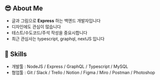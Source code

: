 
## :sunglasses: About Me
- 글과 그림으로 **Express** 하는 백앤드 개발자입니다
- 디자인에도 관심이 많습니다
- 테스트/수도코드/주석 작성을 중요시합니다
- 최근 관심사는 typescript, graphql, nextJS 입니다

## :wrench: Skills
- 개발툴 : NodeJS / Express / GraphQL / Typescript / MySQL
- 협업툴 : Git / Slack / Trello / Notion / Figma / Miro / Postman / Photoshop
